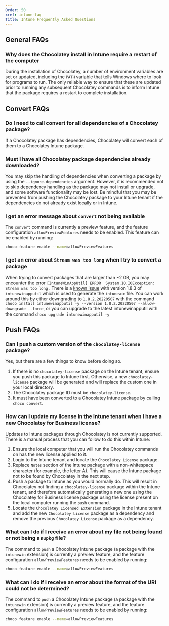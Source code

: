 ```yaml
---
Order: 50
xref: intune-faq
Title: Intune Frequently Asked Questions
---
```


<?! Include "../../../shared/intune-note.txt" /?>

## General FAQs

### Why does the Chocolatey install in Intune require a restart of the computer

During the installation of Chocolatey, a number of environment variables are set or updated, including the `PATH` variable that tells Windows where to look for programs to run. The only reliable way to ensure that these are updated prior to running any subsequent Chocolatey commands is to inform Intune that the package requires a restart to complete installation.

## Convert FAQs

### Do I need to call convert for all dependencies of a Chocolatey package?

If a Chocolatey package has dependencies, Chocolatey will convert each of them to a Chocolatey Intune package.

### Must I have all Chocolatey package dependencies already downloaded?

You may skip the handling of dependencies when converting a package by using the `--ignore-dependencies` argument. However, it is recommended not to skip dependency handling as the package may not install or upgrade, and some software functionality may be lost. Be mindful that you may be prevented from pushing the Chocolatey package to your Intune tenant if the dependencies do not already exist locally or in Intune.

### I get an error message about `convert` not being available

The `convert` command is currently a preview feature, and the feature configuration `allowPreviewFeatures` needs to be enabled. This feature can be enabled by running:

~~~sh
choco feature enable --name=allowPreviewFeatures
~~~

### I get an error about `Stream was too long` when I try to convert a package

When trying to convert packages that are larger than ~2 GB, you may encounter the error `[IntuneWinAppUtil] ERROR  System.IO.IOException: Stream was too long.` There is a [known issue](https://github.com/microsoft/Microsoft-Win32-Content-Prep-Tool/issues/58) with version 1.8.3 of `intunewinapputil` which is used to generate the `intunewin` file. You can work around this by either downgrading to `1.8.2.20220507` with the command `choco install intunewinapputil -y --version 1.8.2.20220507 --allow-downgrade --force`, or you can upgrade to the latest intunewinapputil with the command `choco upgrade intunewinapputil -y`

## Push FAQs

### Can I push a custom version of the `chocolatey-license` package?

Yes, but there are a few things to know before doing so.

1. If there is no `chocolatey-license` package on the Intune tenant, ensure you push this package to Intune first. Otherwise, a new `chocolatey-license` package will be generated and will replace the custom one in your local directory.
1. The Chocolatey package ID must be `chocolatey-license`.
1. It must have been converted to a Chocolatey Intune package by calling `choco convert`.

### How can I update my license in the Intune tenant when I have a new Chocolatey for Business license?

Updates to Intune packages through Chocolatey is not currently supported. There is a manual process that you can follow to do this within Intune:

1. Ensure the local computer that you will run the Chocolatey commands on has the new license applied to it.
1. Login to the Intune tenant and locate the `Chocolatey License` package.
1. Replace `Notes` section of the Intune package with a non-whitespace character (for example, the letter A). This will cause the Intune package not to be found by Chocolatey in the next step.
 1. Push a package to Intune as you would normally do. This will result in Chocolatey not finding a `chocolatey-license` package within the Intune tenant, and therefore automatically generating a new one using the Chocolatey for Business license package using the license present on the local computer running the `push` command.
1. Locate the `Chocolatey Licensed Extension` package in the Intune tenant and add the new `Chocolatey License` package as a dependency and remove the previous `Chocolatey License` package as a dependency.

### What can I do if I receive an error about my file not being found or not being a `nupkg` file?

The command to `push` a Chocolatey Intune package (a package with the `intunewin` extension) is currently a preview feature, and the feature configuration `allowPreviewFeatures` needs to be enabled by running:

~~~sh
choco feature enable --name=allowPreviewFeatures
~~~

### What can I do if I receive an error about the format of the URI could not be determined?

The command to `push` a Chocolatey Intune package (a package with the `intunewin` extension) is currently a preview feature, and the feature configuration `allowPreviewFeatures` needs to be enabled by running:

~~~sh
choco feature enable --name=allowPreviewFeatures
~~~
